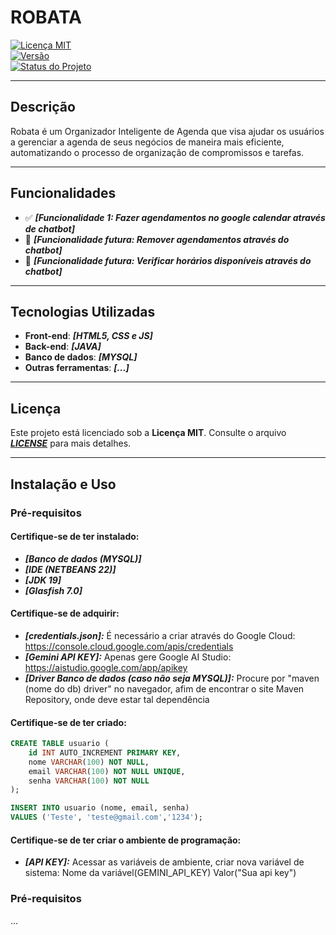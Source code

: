 # **ROBATA**

[![Licença MIT](https://img.shields.io/badge/license-MIT-blue.svg)](https://opensource.org/licenses/MIT)  
[![Versão](https://img.shields.io/badge/version-0.1.2-brightgreen.svg)](https://semver.org/)  
[![Status do Projeto](https://img.shields.io/badge/status-em%20desenvolvimento-yellow.svg)]()

---

## **Descrição**
Robata é um Organizador Inteligente de Agenda que visa ajudar os usuários a gerenciar a agenda de seus negócios de maneira mais eficiente, automatizando o processo de organização de compromissos e tarefas.

---

## **Funcionalidades**
- ✅ ***[Funcionalidade 1: Fazer agendamentos no google calendar através de chatbot]***
- 🚀 ***[Funcionalidade futura: Remover agendamentos através do chatbot]***
- 🚀 ***[Funcionalidade futura: Verificar horários disponíveis através do chatbot]***

---

## **Tecnologias Utilizadas**
- **Front-end**: ***[HTML5, CSS e JS]***
- **Back-end**: ***[JAVA]***
- **Banco de dados**: ***[MYSQL]***
- **Outras ferramentas**: ***[...]***

---

## **Licença**
Este projeto está licenciado sob a **Licença MIT**. Consulte o arquivo ***[LICENSE](LICENSE)*** para mais detalhes.

---

## **Instalação e Uso**

### **Pré-requisitos**

#### **Certifique-se de ter instalado:**
- ***[Banco de dados (MYSQL)]***  
- ***[IDE (NETBEANS 22)]***
- ***[JDK 19]***
- ***[Glasfish 7.0]***

#### **Certifique-se de adquirir:**
- ***[credentials.json]:*** É necessário a criar através do Google Cloud: https://console.cloud.google.com/apis/credentials
- ***[Gemini API KEY]:*** Apenas gere Google AI Studio: https://aistudio.google.com/app/apikey
- ***[Driver Banco de dados (caso não seja MYSQL)]:*** Procure por "maven (nome do db) driver" no navegador, afim de encontrar o site Maven Repository, onde deve estar tal dependência 

#### **Certifique-se de ter criado:**
```sql
CREATE TABLE usuario (
    id INT AUTO_INCREMENT PRIMARY KEY,
    nome VARCHAR(100) NOT NULL,
    email VARCHAR(100) NOT NULL UNIQUE,
    senha VARCHAR(100) NOT NULL
);

INSERT INTO usuario (nome, email, senha)
VALUES ('Teste', 'teste@gmail.com','1234');
```

#### **Certifique-se de ter criar o ambiente de programação:**
- ***[API KEY]:*** Acessar as variáveis de ambiente, criar nova variável de sistema: Nome da variável(GEMINI_API_KEY) Valor("Sua api key")


### **Pré-requisitos**

...
